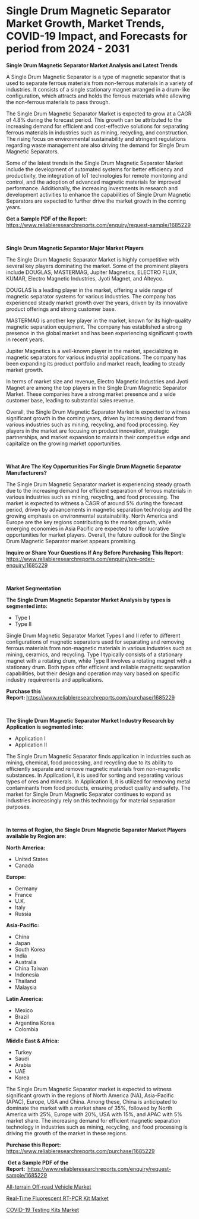 <p><h1>Single Drum Magnetic Separator Market Growth, Market Trends, COVID-19 Impact, and Forecasts for period from 2024 - 2031</h1></p><p><strong>Single Drum Magnetic Separator Market Analysis and Latest Trends</strong></p>
<p><p>A Single Drum Magnetic Separator is a type of magnetic separator that is used to separate ferrous materials from non-ferrous materials in a variety of industries. It consists of a single stationary magnet arranged in a drum-like configuration, which attracts and holds the ferrous materials while allowing the non-ferrous materials to pass through.</p><p>The Single Drum Magnetic Separator Market is expected to grow at a CAGR of 4.8% during the forecast period. This growth can be attributed to the increasing demand for efficient and cost-effective solutions for separating ferrous materials in industries such as mining, recycling, and construction. The rising focus on environmental sustainability and stringent regulations regarding waste management are also driving the demand for Single Drum Magnetic Separators.</p><p>Some of the latest trends in the Single Drum Magnetic Separator Market include the development of automated systems for better efficiency and productivity, the integration of IoT technologies for remote monitoring and control, and the adoption of advanced magnetic materials for improved performance. Additionally, the increasing investments in research and development activities to enhance the capabilities of Single Drum Magnetic Separators are expected to further drive the market growth in the coming years.</p></p>
<p><strong>Get a Sample PDF of the Report:&nbsp;</strong> <a href="https://www.reliableresearchreports.com/enquiry/request-sample/1685229">https://www.reliableresearchreports.com/enquiry/request-sample/1685229</a></p>
<p>&nbsp;</p>
<p><strong>Single Drum Magnetic Separator Major Market Players</strong></p>
<p><p>The Single Drum Magnetic Separator Market is highly competitive with several key players dominating the market. Some of the prominent players include DOUGLAS, MASTERMAG, Jupiter Magnetics, ELECTRO FLUX, KUMAR, Electro Magnetic Industries, Jyoti Magnet, and Alteyco.</p><p>DOUGLAS is a leading player in the market, offering a wide range of magnetic separator systems for various industries. The company has experienced steady market growth over the years, driven by its innovative product offerings and strong customer base.</p><p>MASTERMAG is another key player in the market, known for its high-quality magnetic separation equipment. The company has established a strong presence in the global market and has been experiencing significant growth in recent years.</p><p>Jupiter Magnetics is a well-known player in the market, specializing in magnetic separators for various industrial applications. The company has been expanding its product portfolio and market reach, leading to steady market growth.</p><p>In terms of market size and revenue, Electro Magnetic Industries and Jyoti Magnet are among the top players in the Single Drum Magnetic Separator Market. These companies have a strong market presence and a wide customer base, leading to substantial sales revenue.</p><p>Overall, the Single Drum Magnetic Separator Market is expected to witness significant growth in the coming years, driven by increasing demand from various industries such as mining, recycling, and food processing. Key players in the market are focusing on product innovation, strategic partnerships, and market expansion to maintain their competitive edge and capitalize on the growing market opportunities.</p></p>
<p>&nbsp;</p>
<p><strong>What Are The Key Opportunities For Single Drum Magnetic Separator Manufacturers?</strong></p>
<p><p>The Single Drum Magnetic Separator market is experiencing steady growth due to the increasing demand for efficient separation of ferrous materials in various industries such as mining, recycling, and food processing. The market is expected to witness a CAGR of around 5% during the forecast period, driven by advancements in magnetic separation technology and the growing emphasis on environmental sustainability. North America and Europe are the key regions contributing to the market growth, while emerging economies in Asia Pacific are expected to offer lucrative opportunities for market players. Overall, the future outlook for the Single Drum Magnetic Separator market appears promising.</p></p>
<p><strong>Inquire or Share Your Questions If Any Before Purchasing This Report:</strong> <a href="https://www.reliableresearchreports.com/enquiry/pre-order-enquiry/1685229">https://www.reliableresearchreports.com/enquiry/pre-order-enquiry/1685229</a></p>
<p>&nbsp;</p>
<p><strong>Market Segmentation</strong></p>
<p><strong>The Single Drum Magnetic Separator Market Analysis by types is segmented into:</strong></p>
<p><ul><li>Type I</li><li>Type II</li></ul></p>
<p><p>Single Drum Magnetic Separator Market Types I and II refer to different configurations of magnetic separators used for separating and removing ferrous materials from non-magnetic materials in various industries such as mining, ceramics, and recycling. Type I typically consists of a stationary magnet with a rotating drum, while Type II involves a rotating magnet with a stationary drum. Both types offer efficient and reliable magnetic separation capabilities, but their design and operation may vary based on specific industry requirements and applications.</p></p>
<p><strong>Purchase this Report:&nbsp;</strong><a href="https://www.reliableresearchreports.com/purchase/1685229">https://www.reliableresearchreports.com/purchase/1685229</a></p>
<p>&nbsp;</p>
<p><strong>The Single Drum Magnetic Separator Market Industry Research by Application is segmented into:</strong></p>
<p><ul><li>Application I</li><li>Application II</li></ul></p>
<p><p>The Single Drum Magnetic Separator finds application in industries such as mining, chemical, food processing, and recycling due to its ability to efficiently separate and remove magnetic materials from non-magnetic substances. In Application I, it is used for sorting and separating various types of ores and minerals. In Application II, it is utilized for removing metal contaminants from food products, ensuring product quality and safety. The market for Single Drum Magnetic Separator continues to expand as industries increasingly rely on this technology for material separation purposes.</p></p>
<p>&nbsp;</p>
<p><strong>In terms of Region, the Single Drum Magnetic Separator Market Players available by Region are:</strong></p>
<p>
    <p> <strong> North America: </strong>
        <ul>
            <li>United States</li>
            <li>Canada</li>
        </ul>
        </p> 
    <p> <strong> Europe: </strong>
        <ul>
            <li>Germany</li>
            <li>France</li>
            <li>U.K.</li>
            <li>Italy</li>
            <li>Russia</li>
        </ul>
        </p> 
    <p> <strong> Asia-Pacific: </strong>
        <ul>
            <li>China</li>
            <li>Japan</li>
            <li>South Korea</li>
            <li>India</li>
            <li>Australia</li>
            <li>China Taiwan</li>
            <li>Indonesia</li>
            <li>Thailand</li>
            <li>Malaysia</li>
        </ul>
        </p> 
    <p> <strong> Latin America: </strong>
        <ul>
            <li>Mexico</li>
            <li>Brazil</li>
            <li>Argentina Korea</li>
            <li>Colombia</li>
        </ul>
        </p> 
    <p> <strong> Middle East & Africa: </strong>
        <ul>
            <li>Turkey</li>
            <li>Saudi</li>
            <li>Arabia</li>
            <li>UAE</li>
            <li>Korea</li>
        </ul>
    </p>
    </p>
<p><p>The Single Drum Magnetic Separator market is expected to witness significant growth in the regions of North America (NA), Asia-Pacific (APAC), Europe, USA and China. Among these, China is anticipated to dominate the market with a market share of 35%, followed by North America with 25%, Europe with 20%, USA with 15%, and APAC with 5% market share. The increasing demand for efficient magnetic separation technology in industries such as mining, recycling, and food processing is driving the growth of the market in these regions.</p></p>
<p><strong>Purchase this Report: </strong><a href="https://www.reliableresearchreports.com/purchase/1685229">https://www.reliableresearchreports.com/purchase/1685229</a></p>
<p>&nbsp;<strong>Get a Sample PDF of the Report:&nbsp;&nbsp;</strong><a href="https://www.reliableresearchreports.com/enquiry/request-sample/1685229">https://www.reliableresearchreports.com/enquiry/request-sample/1685229</a></p>
<p><strong></strong></p>
<p><p><a href="https://github.com/Sarissaschmalingtr6fz2739/Market-Research-Report-List-1/blob/main/all-terrain-off-road-vehicle-market.md">All-terrain Off-road Vehicle Market</a></p><p><a href="https://issuu.com/reportprime-2/docs/real-time-fluorescent-rt-pcr-kit-market-size-2030.">Real-Time Fluorescent RT-PCR Kit Market</a></p><p><a href="https://issuu.com/reportprime-2/docs/covid-19-testing-kits-market-size-2030.pptx">COVID-19 Testing Kits Market</a></p></p>
